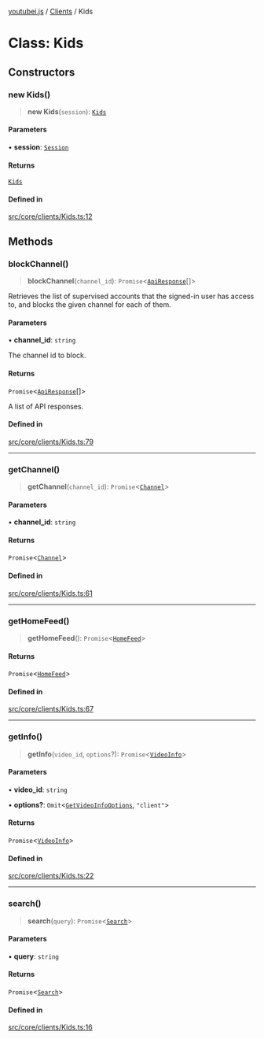 [youtubei.js](../../../README.md) / [Clients](../README.md) / Kids

# Class: Kids

## Constructors

### new Kids()

> **new Kids**(`session`): [`Kids`](Kids.md)

#### Parameters

• **session**: [`Session`](../../../classes/Session.md)

#### Returns

[`Kids`](Kids.md)

#### Defined in

[src/core/clients/Kids.ts:12](https://github.com/LuanRT/YouTube.js/blob/af92984523f90200a18314b94478a2697c9deab0/src/core/clients/Kids.ts#L12)

## Methods

### blockChannel()

> **blockChannel**(`channel_id`): `Promise`\<[`ApiResponse`](../../../interfaces/ApiResponse.md)[]\>

Retrieves the list of supervised accounts that the signed-in user has
access to, and blocks the given channel for each of them.

#### Parameters

• **channel\_id**: `string`

The channel id to block.

#### Returns

`Promise`\<[`ApiResponse`](../../../interfaces/ApiResponse.md)[]\>

A list of API responses.

#### Defined in

[src/core/clients/Kids.ts:79](https://github.com/LuanRT/YouTube.js/blob/af92984523f90200a18314b94478a2697c9deab0/src/core/clients/Kids.ts#L79)

***

### getChannel()

> **getChannel**(`channel_id`): `Promise`\<[`Channel`](../../YTKids/classes/Channel.md)\>

#### Parameters

• **channel\_id**: `string`

#### Returns

`Promise`\<[`Channel`](../../YTKids/classes/Channel.md)\>

#### Defined in

[src/core/clients/Kids.ts:61](https://github.com/LuanRT/YouTube.js/blob/af92984523f90200a18314b94478a2697c9deab0/src/core/clients/Kids.ts#L61)

***

### getHomeFeed()

> **getHomeFeed**(): `Promise`\<[`HomeFeed`](../../YTKids/classes/HomeFeed.md)\>

#### Returns

`Promise`\<[`HomeFeed`](../../YTKids/classes/HomeFeed.md)\>

#### Defined in

[src/core/clients/Kids.ts:67](https://github.com/LuanRT/YouTube.js/blob/af92984523f90200a18314b94478a2697c9deab0/src/core/clients/Kids.ts#L67)

***

### getInfo()

> **getInfo**(`video_id`, `options`?): `Promise`\<[`VideoInfo`](../../YTKids/classes/VideoInfo.md)\>

#### Parameters

• **video\_id**: `string`

• **options?**: `Omit`\<[`GetVideoInfoOptions`](../../Types/interfaces/GetVideoInfoOptions.md), `"client"`\>

#### Returns

`Promise`\<[`VideoInfo`](../../YTKids/classes/VideoInfo.md)\>

#### Defined in

[src/core/clients/Kids.ts:22](https://github.com/LuanRT/YouTube.js/blob/af92984523f90200a18314b94478a2697c9deab0/src/core/clients/Kids.ts#L22)

***

### search()

> **search**(`query`): `Promise`\<[`Search`](../../YTKids/classes/Search.md)\>

#### Parameters

• **query**: `string`

#### Returns

`Promise`\<[`Search`](../../YTKids/classes/Search.md)\>

#### Defined in

[src/core/clients/Kids.ts:16](https://github.com/LuanRT/YouTube.js/blob/af92984523f90200a18314b94478a2697c9deab0/src/core/clients/Kids.ts#L16)
